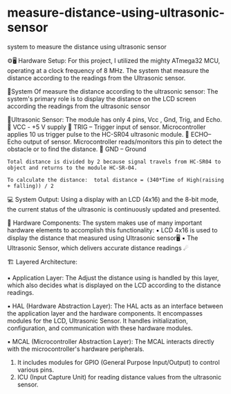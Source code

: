 # measure-distance-using-ultrasonic-sensor
system to measure the distance using ultrasonic sensor


⚙️🖥️ Hardware Setup: For this project, I utilized the mighty ATmega32 MCU, operating at a clock frequency of 8 MHz.
The system that measure the distance according to the readings from the Ultrasonic sensor.


📏System Of measure the distance according to the ultrasonic sensor: 
The system's primary role is to display the distance on the LCD screen according the readings from the ultrasonic sensor

🔗Ultrasonic Sensor:
  The module has only 4 pins, Vcc , Gnd, Trig, and Echo.
 📏 VCC - +5 V supply
 📏 TRIG – Trigger input of sensor. Microcontroller applies 10 us trigger pulse to the HC-SR04 ultrasonic module.
 📏 ECHO–Echo output of sensor. Microcontroller reads/monitors this pin to detect the obstacle or to find the distance.
 📏 GND – Ground
  
    Total distance is divided by 2 because signal travels from HC-SR04 to object and returns to the module HC-SR-04.
  
    To calculate the distance:  total distance = (340*Time of High(raising + falling)) / 2

💻 System Output: Using a display with an LCD (4x16) and the 8-bit mode, the current status of the ultrasonic is continuously updated and presented.

🔌 Hardware Components: The system makes use of many important hardware elements to accomplish this functionality: 
  ▪ LCD 4x16 is used to display the distance that measured using Ultrasonic sensor🖥️ 
  ▪ The Ultrasonic Sensor, which delivers accurate distance readings ☄

🏗️ Layered Architecture: 

▪ Application Layer: The Adjust the distance using is handled by this layer, which also decides what is displayed on the LCD according to the distance readings. 

▪ HAL (Hardware Abstraction Layer): The HAL acts as an interface between the application layer and the hardware components. 
  It encompasses modules for the LCD, Ultrasonic Sensor. It handles initialization, configuration, and communication with these hardware modules. 

▪ MCAL (Microcontroller Abstraction Layer): The MCAL interacts directly with the microcontroller's hardware peripherals. 
  1) It includes modules for GPIO (General Purpose Input/Output) to control various pins.
  2) ICU (Input Capture Unit) for reading distance values from the ultrasonic sensor.



